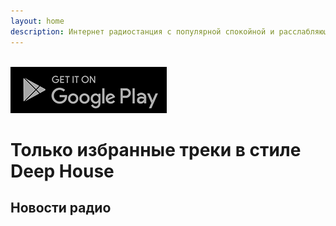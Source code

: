 ```yaml
---
layout: home
description: Интернет радиостанция с популярной спокойной и расслабляющей электронной музыкой. Только избранные треки в жанре Deep House и Chillout.
---
```


<div id="player"></div>
<br>
  <div class="badge"><a href="https://play.google.com/store/apps/details?id=com.mdeep.radio" target="_blank" rel="noreferrer nofollow"><img src="/assets/img/play-store-badge.png" alt="Deep House Android Radio"></a><h1>Только избранные треки в стиле Deep House</h1></div>

## Новости радио
